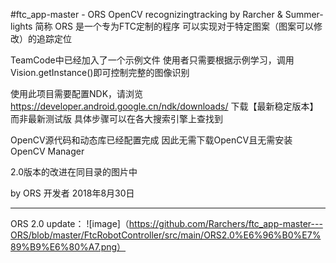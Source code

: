 #ftc_app-master  -  ORS
OpenCV recognizingtracking by Rarcher & Summer-lights 简称 ORS
是一个专为FTC定制的程序
可以实现对于特定图案（图案可以修改）的追踪定位

TeamCode中已经加入了一个示例文件
使用者只需要根据示例学习，调用Vision.getInstance()即可控制完整的图像识别

使用此项目需要配置NDK，请浏览
https://developer.android.google.cn/ndk/downloads/
下载【最新稳定版本】而非最新测试版
具体步骤可以在各大搜索引擎上查找到

OpenCV源代码和动态库已经配置完成
因此无需下载OpenCV且无需安装OpenCV Manager

2.0版本的改进在同目录的图片中

by ORS 开发者
2018年8月30日

-------------------------------------------------------
ORS 2.0 update：
![image]（https://github.com/Rarchers/ftc_app-master---ORS/blob/master/FtcRobotController/src/main/ORS2.0%E6%96%B0%E7%89%B9%E6%80%A7.png）
